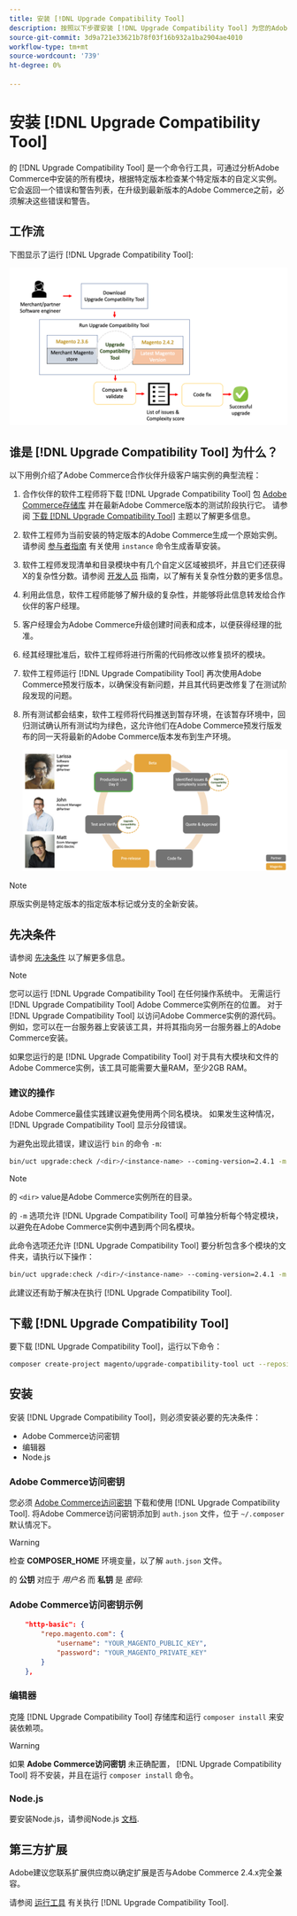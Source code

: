 ```yaml
---
title: 安装 [!DNL Upgrade Compatibility Tool]
description: 按照以下步骤安装 [!DNL Upgrade Compatibility Tool] 为您的Adobe Commerce项目。
source-git-commit: 3d9a721e33621b78f03f16b932a1ba2904ae4010
workflow-type: tm+mt
source-wordcount: '739'
ht-degree: 0%

---
```



# 安装 [!DNL Upgrade Compatibility Tool]

的 [!DNL Upgrade Compatibility Tool] 是一个命令行工具，可通过分析Adobe Commerce中安装的所有模块，根据特定版本检查某个特定版本的自定义实例。 它会返回一个错误和警告列表，在升级到最新版本的Adobe Commerce之前，必须解决这些错误和警告。

## 工作流

下图显示了运行 [!DNL Upgrade Compatibility Tool]:

![[!DNL Upgrade Compatibility Tool] 图表](../../assets/upgrade-guide/mvp-diagram-v3.png)

## 谁是 [!DNL Upgrade Compatibility Tool] 为什么？

以下用例介绍了Adobe Commerce合作伙伴升级客户端实例的典型流程：

1. 合作伙伴的软件工程师将下载 [!DNL Upgrade Compatibility Tool] 包 [Adobe Commerce存储库](https://repo.magento.com/) 并在最新Adobe Commerce版本的测试阶段执行它。 请参阅 [下载 [!DNL Upgrade Compatibility Tool]](../upgrade-compatibility-tool/install.md#download-the-upgrade-compatibility-tool) 主题以了解更多信息。
1. 软件工程师为当前安装的特定版本的Adobe Commerce生成一个原始实例。 请参阅 [参与者指南](https://devdocs.magento.com/contributor-guide/contributing.html#vanilla-pr) 有关使用 `instance` 命令生成香草安装。
1. 软件工程师发现清单和目录模块中有几个自定义区域被损坏，并且它们还获得X的复杂性分数。请参阅 [开发人员](../upgrade-compatibility-tool/developer.md) 指南，以了解有关复杂性分数的更多信息。
1. 利用此信息，软件工程师能够了解升级的复杂性，并能够将此信息转发给合作伙伴的客户经理。
1. 客户经理会为Adobe Commerce升级创建时间表和成本，以便获得经理的批准。
1. 经其经理批准后，软件工程师将进行所需的代码修改以修复损坏的模块。
1. 软件工程师运行 [!DNL Upgrade Compatibility Tool] 再次使用Adobe Commerce预发行版本，以确保没有新问题，并且其代码更改修复了在测试阶段发现的问题。
1. 所有测试都会结束，软件工程师将代码推送到暂存环境，在该暂存环境中，回归测试确认所有测试均为绿色，这允许他们在Adobe Commerce预发行版发布的同一天将最新的Adobe Commerce版本发布到生产环境。

   ![[!DNL Upgrade Compatibility Tool] 受众](../../assets/upgrade-guide/audience-uct-v3.png)

>[!NOTE]
>
>原版实例是特定版本的指定版本标记或分支的全新安装。

## 先决条件

请参阅 [先决条件](../upgrade-compatibility-tool/prerequisites.md) 以了解更多信息。

>[!NOTE]
>
>您可以运行 [!DNL Upgrade Compatibility Tool] 在任何操作系统中。 无需运行 [!DNL Upgrade Compatibility Tool] Adobe Commerce实例所在的位置。 对于 [!DNL Upgrade Compatibility Tool] 以访问Adobe Commerce实例的源代码。 例如，您可以在一台服务器上安装该工具，并将其指向另一台服务器上的Adobe Commerce安装。

如果您运行的是 [!DNL Upgrade Compatibility Tool] 对于具有大模块和文件的Adobe Commerce实例，该工具可能需要大量RAM，至少2GB RAM。

### 建议的操作

Adobe Commerce最佳实践建议避免使用两个同名模块。 如果发生这种情况， [!DNL Upgrade Compatibility Tool] 显示分段错误。

为避免出现此错误，建议运行 `bin` 的命令 `-m`:

```bash
bin/uct upgrade:check /<dir>/<instance-name> --coming-version=2.4.1 -m /vendor/<vendor-name>/<module-name>
```

>[!NOTE]
>
>的 `<dir>` value是Adobe Commerce实例所在的目录。

的 `-m` 选项允许 [!DNL Upgrade Compatibility Tool] 可单独分析每个特定模块，以避免在Adobe Commerce实例中遇到两个同名模块。

此命令选项还允许 [!DNL Upgrade Compatibility Tool] 要分析包含多个模块的文件夹，请执行以下操作：

```bash
bin/uct upgrade:check /<dir>/<instance-name> --coming-version=2.4.1 -m /vendor/<vendor-name>/
```

此建议还有助于解决在执行 [!DNL Upgrade Compatibility Tool].

## 下载 [!DNL Upgrade Compatibility Tool]

要下载 [!DNL Upgrade Compatibility Tool]，运行以下命令：

```bash
composer create-project magento/upgrade-compatibility-tool uct --repository https://repo.magento.com
```

## 安装

安装 [!DNL Upgrade Compatibility Tool]，则必须安装必要的先决条件：

* Adobe Commerce访问密钥
* 编辑器
* Node.js

### Adobe Commerce访问密钥

您必须 [Adobe Commerce访问密钥](https://devdocs.magento.com/marketplace/sellers/profile-information.html#access-keys) 下载和使用 [!DNL Upgrade Compatibility Tool]. 将Adobe Commerce访问密钥添加到 `auth.json` 文件，位于 `~/.composer` 默认情况下。

>[!WARNING]
>
>检查 **COMPOSER_HOME** 环境变量，以了解 `auth.json` 文件。

的 **公钥** 对应于 _用户名_ 而 **私钥** 是 _密码_:

### Adobe Commerce访问密钥示例

```json
    "http-basic": {
        "repo.magento.com": {
            "username": "YOUR_MAGENTO_PUBLIC_KEY",
            "password": "YOUR_MAGENTO_PRIVATE_KEY"
        }
    },
```

### 编辑器

克隆 [!DNL Upgrade Compatibility Tool] 存储库和运行 `composer install` 来安装依赖项。

>[!WARNING]
>
>如果 **Adobe Commerce访问密钥** 未正确配置， [!DNL Upgrade Compatibility Tool] 将不安装，并且在运行 `composer install` 命令。

### Node.js

要安装Node.js，请参阅Node.js [文档](https://nodejs.dev/learn/how-to-install-nodejs).

## 第三方扩展

Adobe建议您联系扩展供应商以确定扩展是否与Adobe Commerce 2.4.x完全兼容。

请参阅 [运行工具](../upgrade-compatibility-tool/run.md) 有关执行 [!DNL Upgrade Compatibility Tool].
